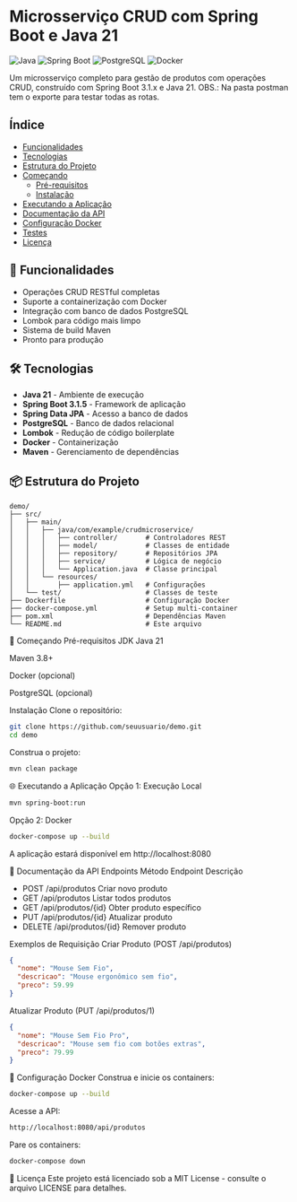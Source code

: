 # Microsserviço CRUD com Spring Boot e Java 21

![Java](https://img.shields.io/badge/java-21-red.svg)
![Spring Boot](https://img.shields.io/badge/spring%20boot-3.1.5-green.svg)
![PostgreSQL](https://img.shields.io/badge/postgresql-15-blue.svg)
![Docker](https://img.shields.io/badge/docker-compose-yellow.svg)

Um microsserviço completo para gestão de produtos com operações CRUD, construído com Spring Boot 3.1.x e Java 21.
OBS.: Na pasta postman tem o exporte para testar todas as rotas.
## Índice
- [Funcionalidades](#-funcionalidades)
- [Tecnologias](#-tecnologias)
- [Estrutura do Projeto](#-estrutura-do-projeto)
- [Começando](#-começando)
    - [Pré-requisitos](#pré-requisitos)
    - [Instalação](#instalação)
- [Executando a Aplicação](#-executando-a-aplicação)
- [Documentação da API](#-documentação-da-api)
- [Configuração Docker](#-configuração-docker)
- [Testes](#-testes)
- [Licença](#-licença)

## 🚀 Funcionalidades
- Operações CRUD RESTful completas
- Suporte a containerização com Docker
- Integração com banco de dados PostgreSQL
- Lombok para código mais limpo
- Sistema de build Maven
- Pronto para produção

## 🛠️ Tecnologias
- **Java 21** - Ambiente de execução
- **Spring Boot 3.1.5** - Framework de aplicação
- **Spring Data JPA** - Acesso a banco de dados
- **PostgreSQL** - Banco de dados relacional
- **Lombok** - Redução de código boilerplate
- **Docker** - Containerização
- **Maven** - Gerenciamento de dependências

## 📦 Estrutura do Projeto
```text
demo/
├── src/
│   ├── main/
│   │   ├── java/com/example/crudmicroservice/
│   │   │   ├── controller/       # Controladores REST
│   │   │   ├── model/            # Classes de entidade
│   │   │   ├── repository/       # Repositórios JPA
│   │   │   ├── service/          # Lógica de negócio
│   │   │   └── Application.java  # Classe principal
│   │   └── resources/
│   │       ├── application.yml   # Configurações
│   └── test/                     # Classes de teste
├── Dockerfile                    # Configuração Docker
├── docker-compose.yml            # Setup multi-container
├── pom.xml                       # Dependências Maven
└── README.md                     # Este arquivo
```

🏁 Começando
Pré-requisitos
JDK Java 21

Maven 3.8+

Docker (opcional)

PostgreSQL (opcional)

Instalação
Clone o repositório:

```bash
git clone https://github.com/seuusuario/demo.git
cd demo
```

Construa o projeto:

```bash
mvn clean package
```

🌐 Executando a Aplicação
Opção 1: Execução Local
```bash
mvn spring-boot:run
```

Opção 2: Docker
```bash
docker-compose up --build
```

A aplicação estará disponível em http://localhost:8080

📄 Documentação da API
Endpoints
Método	Endpoint	Descrição
- POST	/api/produtos	Criar novo produto
- GET	/api/produtos	Listar todos produtos
- GET	/api/produtos/{id}	Obter produto específico
- PUT	/api/produtos/{id}	Atualizar produto
- DELETE	/api/produtos/{id}	Remover produto

Exemplos de Requisição
Criar Produto (POST /api/produtos)

```json
{
  "nome": "Mouse Sem Fio",
  "descricao": "Mouse ergonômico sem fio",
  "preco": 59.99
}
```

Atualizar Produto (PUT /api/produtos/1)

```json
{
  "nome": "Mouse Sem Fio Pro",
  "descricao": "Mouse sem fio com botões extras",
  "preco": 79.99
}
```

🐳 Configuração Docker
Construa e inicie os containers:

```bash
docker-compose up --build
```

Acesse a API:

```bash
http://localhost:8080/api/produtos
```

Pare os containers:

```bash
docker-compose down
```

📜 Licença
Este projeto está licenciado sob a MIT License - consulte o arquivo LICENSE para detalhes.